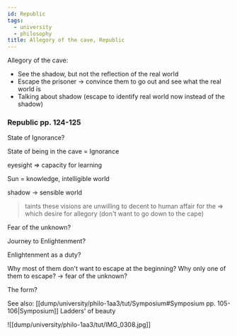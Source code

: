 ```yaml
---
id: Republic
tags:
  - university
  - philosophy
title: Allegory of the cave, Republic
---
```

Allegory of the cave:
- See the shadow, but not the reflection of the real world
- Escape the prisoner -> convince them to go out and see what the real world is
- Talking about shadow (escape to identify real world now instead of the shadow)

### Republic pp. 124-125

State of Ignorance?

State of being in the cave = Ignorance

eyesight => capacity for learning

Sun = knowledge, intelligible world

shadow -> sensible world

> taints these visions are unwilling to decent to human affair for the => which desire for allegory (don't want to go down to the cape)


Fear of the unknown?

Journey to Enlightenment?

Enlightenment as a duty?

Why most of them don't want to escape at the beginning?
Why only one of them to escape? -> fear of the unknown?

The form?

See also: [[dump/university/philo-1aa3/tut/Symposium#Symposium pp. 105-106|Symposium]] Ladders' of beauty

![[dump/university/philo-1aa3/tut/IMG_0308.jpg]]
